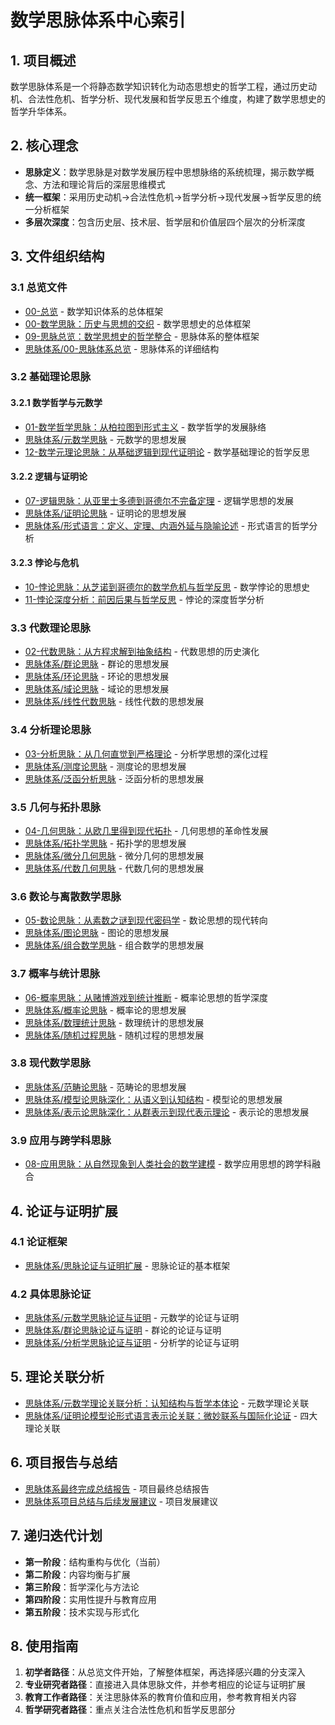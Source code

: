 # 数学思脉体系中心索引

## 1. 项目概述

数学思脉体系是一个将静态数学知识转化为动态思想史的哲学工程，通过历史动机、合法性危机、哲学分析、现代发展和哲学反思五个维度，构建了数学思想史的哲学升华体系。

## 2. 核心理念

- **思脉定义**：数学思脉是对数学发展历程中思想脉络的系统梳理，揭示数学概念、方法和理论背后的深层思维模式
- **统一框架**：采用历史动机→合法性危机→哲学分析→现代发展→哲学反思的统一分析框架
- **多层次深度**：包含历史层、技术层、哲学层和价值层四个层次的分析深度

## 3. 文件组织结构

### 3.1 总览文件

- [00-总览](./00-总览.md) - 数学知识体系的总体框架
- [00-数学思脉：历史与思想的交织](./00-数学思脉：历史与思想的交织.md) - 数学思想史的总体框架
- [09-思脉总览：数学思想史的哲学整合](./09-思脉总览：数学思想史的哲学整合.md) - 思脉体系的整体框架
- [思脉体系/00-思脉体系总览](./思脉体系/00-思脉体系总览.md) - 思脉体系的详细结构

### 3.2 基础理论思脉

#### 3.2.1 数学哲学与元数学

- [01-数学哲学思脉：从柏拉图到形式主义](./01-数学哲学思脉：从柏拉图到形式主义.md) - 数学哲学的发展脉络
- [思脉体系/元数学思脉](./思脉体系/元数学思脉.md) - 元数学的思想发展
- [12-数学元理论思脉：从基础逻辑到现代证明论](./12-数学元理论思脉：从基础逻辑到现代证明论.md) - 数学基础理论的哲学反思

#### 3.2.2 逻辑与证明论

- [07-逻辑思脉：从亚里士多德到哥德尔不完备定理](./07-逻辑思脉：从亚里士多德到哥德尔不完备定理.md) - 逻辑学思想的发展
- [思脉体系/证明论思脉](./思脉体系/证明论思脉.md) - 证明论的思想发展
- [思脉体系/形式语言：定义、定理、内涵外延与隐喻论述](./思脉体系/形式语言：定义、定理、内涵外延与隐喻论述.md) - 形式语言的哲学分析

#### 3.2.3 悖论与危机

- [10-悖论思脉：从芝诺到哥德尔的数学危机与哲学反思](./10-悖论思脉：从芝诺到哥德尔的数学危机与哲学反思.md) - 数学悖论的思想史
- [11-悖论深度分析：前因后果与哲学反思](./11-悖论深度分析：前因后果与哲学反思.md) - 悖论的深度哲学分析

### 3.3 代数理论思脉

- [02-代数思脉：从方程求解到抽象结构](./02-代数思脉：从方程求解到抽象结构.md) - 代数思想的历史演化
- [思脉体系/群论思脉](./思脉体系/群论思脉.md) - 群论的思想发展
- [思脉体系/环论思脉](./思脉体系/环论思脉.md) - 环论的思想发展
- [思脉体系/域论思脉](./思脉体系/域论思脉.md) - 域论的思想发展
- [思脉体系/线性代数思脉](./思脉体系/线性代数思脉.md) - 线性代数的思想发展

### 3.4 分析理论思脉

- [03-分析思脉：从几何直觉到严格理论](./03-分析思脉：从几何直觉到严格理论.md) - 分析学思想的深化过程
- [思脉体系/测度论思脉](./思脉体系/测度论思脉.md) - 测度论的思想发展
- [思脉体系/泛函分析思脉](./思脉体系/泛函分析思脉.md) - 泛函分析的思想发展

### 3.5 几何与拓扑思脉

- [04-几何思脉：从欧几里得到现代拓扑](./04-几何思脉：从欧几里得到现代拓扑.md) - 几何思想的革命性发展
- [思脉体系/拓扑学思脉](./思脉体系/拓扑学思脉.md) - 拓扑学的思想发展
- [思脉体系/微分几何思脉](./思脉体系/微分几何思脉.md) - 微分几何的思想发展
- [思脉体系/代数几何思脉](./思脉体系/代数几何思脉.md) - 代数几何的思想发展

### 3.6 数论与离散数学思脉

- [05-数论思脉：从素数之谜到现代密码学](./05-数论思脉：从素数之谜到现代密码学.md) - 数论思想的现代转向
- [思脉体系/图论思脉](./思脉体系/图论思脉.md) - 图论的思想发展
- [思脉体系/组合数学思脉](./思脉体系/组合数学思脉.md) - 组合数学的思想发展

### 3.7 概率与统计思脉

- [06-概率思脉：从赌博游戏到统计推断](./06-概率思脉：从赌博游戏到统计推断.md) - 概率论思想的哲学深度
- [思脉体系/概率论思脉](./思脉体系/概率论思脉.md) - 概率论的思想发展
- [思脉体系/数理统计思脉](./思脉体系/数理统计思脉.md) - 数理统计的思想发展
- [思脉体系/随机过程思脉](./思脉体系/随机过程思脉.md) - 随机过程的思想发展

### 3.8 现代数学思脉

- [思脉体系/范畴论思脉](./思脉体系/范畴论思脉.md) - 范畴论的思想发展
- [思脉体系/模型论思脉深化：从语义到认知结构](./思脉体系/模型论思脉深化：从语义到认知结构.md) - 模型论的思想发展
- [思脉体系/表示论思脉深化：从群表示到现代表示理论](./思脉体系/表示论思脉深化：从群表示到现代表示理论.md) - 表示论的思想发展

### 3.9 应用与跨学科思脉

- [08-应用思脉：从自然现象到人类社会的数学建模](./08-应用思脉：从自然现象到人类社会的数学建模.md) - 数学应用思想的跨学科融合

## 4. 论证与证明扩展

### 4.1 论证框架

- [思脉体系/思脉论证与证明扩展](./思脉体系/思脉论证与证明扩展.md) - 思脉论证的基本框架

### 4.2 具体思脉论证

- [思脉体系/元数学思脉论证与证明](./思脉体系/元数学思脉论证与证明.md) - 元数学的论证与证明
- [思脉体系/群论思脉论证与证明](./思脉体系/群论思脉论证与证明.md) - 群论的论证与证明
- [思脉体系/分析学思脉论证与证明](./思脉体系/分析学思脉论证与证明.md) - 分析学的论证与证明

## 5. 理论关联分析

- [思脉体系/元数学理论关联分析：认知结构与哲学本体论](./思脉体系/元数学理论关联分析：认知结构与哲学本体论.md) - 元数学理论关联
- [思脉体系/证明论模型论形式语言表示论关联：微妙联系与国际化论证](./思脉体系/证明论模型论形式语言表示论关联：微妙联系与国际化论证.md) - 四大理论关联

## 6. 项目报告与总结

- [思脉体系最终完成总结报告](./思脉体系最终完成总结报告.md) - 项目最终总结报告
- [思脉体系项目总结与后续发展建议](./思脉体系项目总结与后续发展建议.md) - 项目发展建议

## 7. 递归迭代计划

- **第一阶段**：结构重构与优化（当前）
- **第二阶段**：内容均衡与扩展
- **第三阶段**：哲学深化与方法论
- **第四阶段**：实用性提升与教育应用
- **第五阶段**：技术实现与形式化

## 8. 使用指南

1. **初学者路径**：从总览文件开始，了解整体框架，再选择感兴趣的分支深入
2. **专业研究者路径**：直接进入具体思脉文件，并参考相应的论证与证明扩展
3. **教育工作者路径**：关注思脉体系的教育价值和应用，参考教育相关内容
4. **哲学研究者路径**：重点关注合法性危机和哲学反思部分

